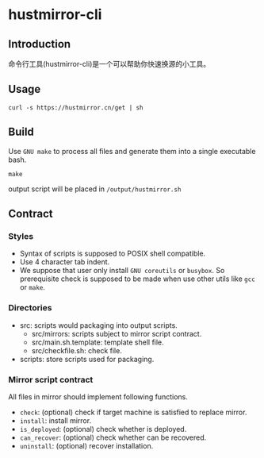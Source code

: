 # hustmirror-cli

## Introduction
命令行工具(hustmirror-cli)是一个可以帮助你快速换源的小工具。

## Usage
```
curl -s https://hustmirror.cn/get | sh
```

## Build
Use `GNU make` to process all files and generate them
into a single executable bash.
```shell
make
```

output script will be placed in `/output/hustmirror.sh`

## Contract

### Styles
- Syntax of scripts is supposed to POSIX shell compatible.
- Use 4 character tab indent.
- We suppose that user only install `GNU coreutils` or `busybox`.
    So prerequisite check is supposed to be made when use other
    utils like `gcc` or `make`.

### Directories
- src: scripts would packaging into output scripts.
    - src/mirrors: scripts subject to mirror script contract.
    - src/main.sh.template: template shell file.
    - src/checkfile.sh: check file.
- scripts: store scripts used for packaging.


### Mirror script contract
All files in mirror should implement following functions.
- `check`: (optional) check if target machine is satisfied to replace mirror.
- `install`: install mirror.
- `is_deployed`: (optional) check whether is deployed.
- `can_recover`: (optional) check whether can be recovered.
- `uninstall`: (optional) recover installation.
